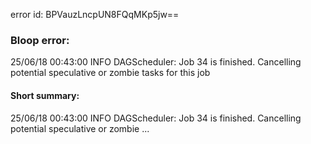 error id: BPVauzLncpUN8FQqMKp5jw==
### Bloop error:

25/06/18 00:43:00 INFO DAGScheduler: Job 34 is finished. Cancelling potential speculative or zombie tasks for this job
#### Short summary: 

25/06/18 00:43:00 INFO DAGScheduler: Job 34 is finished. Cancelling potential speculative or zombie ...
